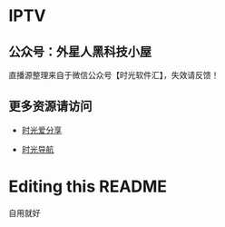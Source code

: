 # IPTV



## 公众号：外星人黑科技小屋

直播源整理来自于微信公众号【时光软件汇】，失效请反馈！

## 更多资源请访问

-  [时光爱分享](https://blog.wemtime.com)

-  [时光导航](https://dh.wemtime.com)


# Editing this README

自用就好

